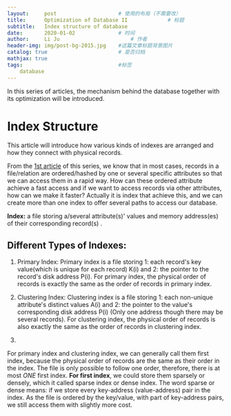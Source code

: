```yaml
---
layout:     post   				    # 使用的布局（不需要改）
title:      Optimization of Database II				# 标题 
subtitle:   Index structure of database
date:       2020-01-02 				# 时间
author:     Li Ju 						# 作者
header-img: img/post-bg-2015.jpg 	#这篇文章标题背景图片
catalog: true 						# 是否归档
mathjax: true
tags:								#标签
    database
---
```

In this series of articles, the mechanism behind the database together with its optimization will be introduced. 

# Index Structure
This article will introduce how various kinds of indexes are arranged and how they connect with physical records. 

From the [1st article](https://li-ju666.github.io/2020/01/01/Optimization-of-database/) of this series, we know that
in most cases, records in a file/relation are ordered/hashed by one or several specific attributes so that we can access them
in a rapid way. How can these ordered attribute achieve a fast access and if we want to access records via other attributes, 
how can we make it faster? Actually it is index that achieve this, and we can create more than one index to offer several
paths to access our database. 

**Index:** a file storing a/several attribute(s)' values and memory address(es) of their corresponding record(s) . 

## Different Types of Indexes: 
1. Primary Index: Primary index is a file storing 1: each record's key value(which is unique for each record) K(i) and 2: the pointer to the record's disk 
address P(i). For primary index, the physical order of records is exactly the same as the order of records in primary
index. 

2. Clustering Index: Clustering index is a file storing 1: each non-unique attribute's distinct values A(i) and 2: the pointer 
to the value's corresponding disk address P(i) (Only one address though there may be several records). For clustering
index, the physical order of records is also exactly the same as the order of records in clustering index. 

3. 

For primary index and clustering index, we can generally call them first index, because the physical order of records
are the same as their order in the index. The file is only possible to follow one order, therefore, there is at most 
*ONE* first index. **For first index**, we could store them sparsely or densely, which it called sparse index or 
dense index. The word sparse or dense means: if we store every key-address (value-address) pair in the index. 
As the file is ordered by the key/value, with part of key-address pairs, we still access them with slightly more cost. 

